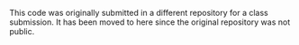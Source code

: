 This code was originally submitted in a different repository for a class submission. It has been moved to here since the original repository was not public.